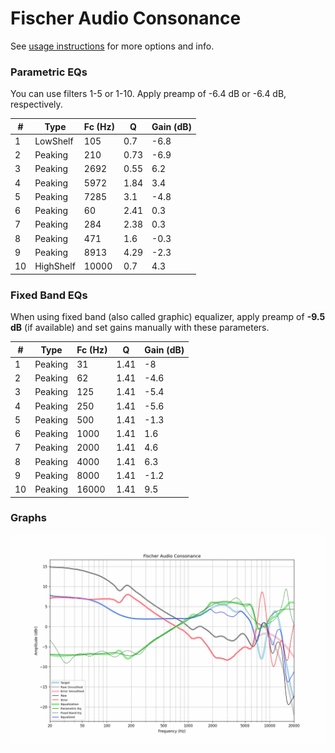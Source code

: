 # Fischer Audio Consonance
See [usage instructions](https://github.com/jaakkopasanen/AutoEq#usage) for more options and info.

### Parametric EQs
You can use filters 1-5 or 1-10. Apply preamp of -6.4 dB or -6.4 dB, respectively.

|   # | Type      |   Fc (Hz) |    Q |   Gain (dB) |
|-----|-----------|-----------|------|-------------|
|   1 | LowShelf  |       105 | 0.7  |        -6.8 |
|   2 | Peaking   |       210 | 0.73 |        -6.9 |
|   3 | Peaking   |      2692 | 0.55 |         6.2 |
|   4 | Peaking   |      5972 | 1.84 |         3.4 |
|   5 | Peaking   |      7285 | 3.1  |        -4.8 |
|   6 | Peaking   |        60 | 2.41 |         0.3 |
|   7 | Peaking   |       284 | 2.38 |         0.3 |
|   8 | Peaking   |       471 | 1.6  |        -0.3 |
|   9 | Peaking   |      8913 | 4.29 |        -2.3 |
|  10 | HighShelf |     10000 | 0.7  |         4.3 |

### Fixed Band EQs
When using fixed band (also called graphic) equalizer, apply preamp of **-9.5 dB** (if available) and set gains manually with these parameters.

|   # | Type    |   Fc (Hz) |    Q |   Gain (dB) |
|-----|---------|-----------|------|-------------|
|   1 | Peaking |        31 | 1.41 |        -8   |
|   2 | Peaking |        62 | 1.41 |        -4.6 |
|   3 | Peaking |       125 | 1.41 |        -5.4 |
|   4 | Peaking |       250 | 1.41 |        -5.6 |
|   5 | Peaking |       500 | 1.41 |        -1.3 |
|   6 | Peaking |      1000 | 1.41 |         1.6 |
|   7 | Peaking |      2000 | 1.41 |         4.6 |
|   8 | Peaking |      4000 | 1.41 |         6.3 |
|   9 | Peaking |      8000 | 1.41 |        -1.2 |
|  10 | Peaking |     16000 | 1.41 |         9.5 |

### Graphs
![](./Fischer%20Audio%20Consonance.png)
